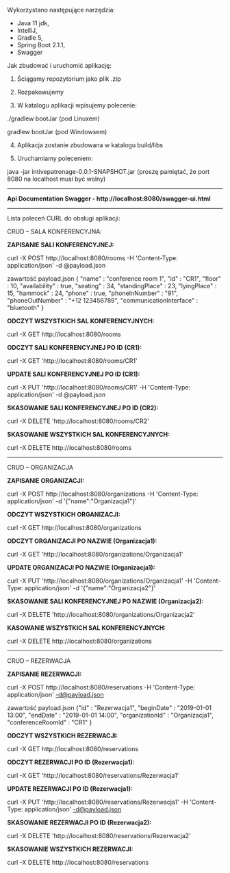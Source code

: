 Wykorzystano następujące narzędzia:

- Java 11 jdk,
- IntelliJ, 
- Gradle 5,
- Spring Boot 2.1.1,
- Swagger


Jak zbudować i uruchomić aplikację:

1. Ściągamy repozytorium jako plik .zip

2. Rozpakowujemy

3. W katalogu aplikacji wpisujemy polecenie:

./gradlew bootJar    (pod Linuxem)

gradlew bootJar    (pod Windowsem)

4. Aplikacja zostanie zbudowana w katalogu build/libs

5. Uruchamiamy poleceniem:

java -jar intivepatronage-0.0.1-SNAPSHOT.jar    (proszę pamiętać, że port 8080 na localhost musi być wolny)

******************************************************************
**Api Documentation Swagger - http://localhost:8080/swagger-ui.html**
******************************************************************

Lista poleceń CURL do obsługi aplikacji:

CRUD – SALA KONFERENCYJNA:

**ZAPISANIE SALI KONFERENCYJNEJ:**

curl -X POST http://localhost:8080/rooms -H 'Content-Type: application/json' -d @payload.json

zawartość payload.json
{
"name" : "conference room 1",
"id" : "CR1",
"floor" : 10,
"availability" : true,
"seating" : 34,
"standingPlace" : 23,
"lyingPlace" : 15,
"hammock" : 24,
"phone" : true,
"phoneInNumber" : "91",
"phoneOutNumber" : "+12 123456789",
"communicationInterface" : "bluetooth"
}


**ODCZYT WSZYSTKICH SAL KONFERENCYJNYCH:**

curl -X GET http://localhost:8080/rooms


**ODCZYT SALI KONFERENCYJNEJ PO ID (CR1):**

curl -X GET 'http://localhost:8080/rooms/CR1'


**UPDATE SALI KONFERENCYJNEJ PO ID (CR1):**

curl -X PUT 'http://localhost:8080/rooms/CR1' -H 'Content-Type: application/json' -d @payload.json


**SKASOWANIE SALI KONFERENCYJNEJ PO ID (CR2):**

curl -X DELETE 'http://localhost:8080/rooms/CR2'


**SKASOWANIE WSZYSTKICH SAL KONFERENCYJNYCH:**

curl -X DELETE http://localhost:8080/rooms

******************************************************************

CRUD – ORGANIZACJA

**ZAPISANIE ORGANIZACJI:**

curl -X POST  http://localhost:8080/organizations -H 'Content-Type: application/json' -d '{"name":"Organizacja1"}'


**ODCZYT WSZYSTKICH ORGANIZACJI:**

curl -X GET http://localhost:8080/organizations


**ODCZYT ORGANIZACJI PO NAZWIE (Organizacja1):**

curl -X GET 'http://localhost:8080/organizations/Organizacja1'


**UPDATE ORGANIZACJI PO NAZWIE (Organizacja1):**

curl -X PUT 'http://localhost:8080/organizations/Organizacja1' -H 'Content-Type: application/json' -d '{"name":"Organizacja2"}'


**SKASOWANIE SALI KONFERENCYJNEJ PO NAZWIE (Organizacja2):**

curl -X DELETE 'http://localhost:8080/organizations/Organizacja2'


**KASOWANIE WSZYSTKICH SAL KONFERENCYJNYCH:**

curl -X DELETE http://localhost:8080/organizations

******************************************************************

CRUD – REZERWACJA

**ZAPISANIE REZERWACJI:**

curl -X POST http://localhost:8080/reservations -H 'Content-Type: application/json' -d@payload.json

zawartość payload.json
{"id" : "Rezerwacja1",
"beginDate" : "2019-01-01 13:00",
"endDate" : "2019-01-01 14:00",
"organizationId" : "Organizacja1",
"conferenceRoomId" : "CR1"
}


**ODCZYT WSZYSTKICH REZERWACJI:**

curl -X GET http://localhost:8080/reservations


**ODCZYT REZERWACJI PO ID (Rezerwacja1):**

curl -X GET 'http://localhost:8080/reservations/Rezerwacja1'


**UPDATE REZERWACJI PO ID (Rezerwacja1):**

curl -X PUT 'http://localhost:8080/reservations/Rezerwacja1' -H 'Content-Type: application/json' -d@payload.json


**SKASOWANIE REZERWACJI PO ID (Rezerwacja2):**

curl -X DELETE 'http://localhost:8080/reservations/Rezerwacja2'


**SKASOWANIE WSZYSTKICH REZERWACJI:**

curl -X DELETE http://localhost:8080/reservations
